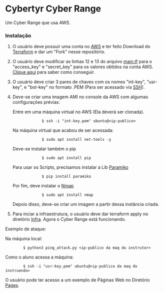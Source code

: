 # Cybertyr Cyber Range

Um Cyber Range que usa AWS.

### Instalação

1. O usuário deve possuir uma conta no [AWS](https://aws.amazon.com/pt/) e ter feito Download do [Terraform](https://www.terraform.io/) e dar um "Fork" nesse repositório.

2. O usuário deve modificar as linhas 12 e 13 do arquivo [main.tf](./Infra/main.tf) para o "access_key" e "secret_key" para os valores obtidos na conta AWS. [Clique aqui](https://www.msp360.com/resources/blog/how-to-find-your-aws-access-key-id-and-secret-access-key/) para saber como conseguir.

3. O usuário deve criar 3 pares de chaves com os nomes "int-key", "usr-key", e "bot-key" no formato .PEM (Para ser acessado via [SSH](https://rockcontent.com/br/blog/ssh/)).

4. Deve-se criar uma imagem AMI no console da AWS com algumas configurações prévias:
    
    Entre em uma máquina virtual no AWS (Ela deverá ser clonada).

                    $ ssh -i "int-key.pem" ubuntu@<ip-publico>

    Na máquina virtual que acabou de ser acessada:

                    $ sudo apt install net-tools -y

    Deve-se instalar também o pip

                    $ sudo apt install pip

    Para usar os Scripts, precisamos instalar a Lib [Paramiko](https://www.paramiko.org/)

                    $ pip install paramiko

    Por fim, deve instalar o [Nmap](https://nmap.org/)

                    $ sudo apt install nmap

    Depois disso, deve-se criar um imagem a partir dessa instância criada.

5. Para inciar a infraestrutura, o usuário deve dar terraform apply no diretório [Infra](./Infra/). Agora o Cyber Range está funcionando.

Exemplo de ataque:

Na máquina local:
            
            $ python3 ping_attack.py <ip-publico da maq do instrutor>

Como o aluno acessa a máquina:

            $ ssh -i "usr-key.pem" ubuntu@<ip-publico da maq do instruendo>

O usuário pode ter acesso a um exemplo de Páginas Web no Diretório [Pages](./Pages/).
